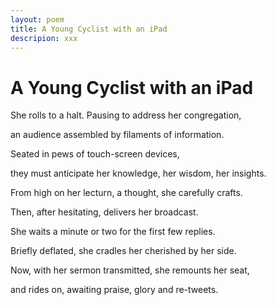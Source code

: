 ```yaml
---
layout: poem
title: A Young Cyclist with an iPad
descripion: xxx
---
```


# A Young Cyclist with an iPad

She rolls to a halt. Pausing to address her congregation,

an audience assembled by filaments of information.

Seated in pews of touch-screen devices,

they must anticipate her knowledge, her wisdom, her insights.

From high on her lecturn, a thought, she carefully crafts.

Then, after hesitating, delivers her broadcast.

She waits a minute or two for the first few replies.

Briefly deflated, she cradles her cherished by her side.

Now, with her sermon transmitted, she remounts her seat,

and rides on, awaiting praise, glory and re-tweets.
